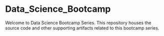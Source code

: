 # Data_Science_Bootcamp

Welcome to Data Science Bootcamp Series. This repository houses the source code and other supporting artifacts related to this bootcamp series.

